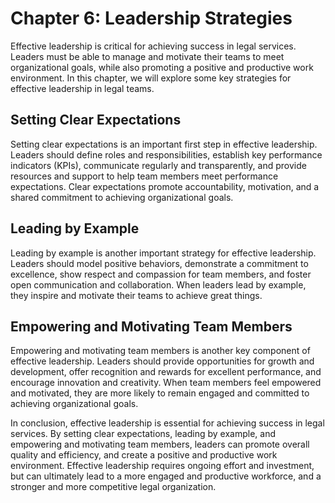 Chapter 6: Leadership Strategies
================================

Effective leadership is critical for achieving success in legal services. Leaders must be able to manage and motivate their teams to meet organizational goals, while also promoting a positive and productive work environment. In this chapter, we will explore some key strategies for effective leadership in legal teams.

Setting Clear Expectations
--------------------------

Setting clear expectations is an important first step in effective leadership. Leaders should define roles and responsibilities, establish key performance indicators (KPIs), communicate regularly and transparently, and provide resources and support to help team members meet performance expectations. Clear expectations promote accountability, motivation, and a shared commitment to achieving organizational goals.

Leading by Example
------------------

Leading by example is another important strategy for effective leadership. Leaders should model positive behaviors, demonstrate a commitment to excellence, show respect and compassion for team members, and foster open communication and collaboration. When leaders lead by example, they inspire and motivate their teams to achieve great things.

Empowering and Motivating Team Members
--------------------------------------

Empowering and motivating team members is another key component of effective leadership. Leaders should provide opportunities for growth and development, offer recognition and rewards for excellent performance, and encourage innovation and creativity. When team members feel empowered and motivated, they are more likely to remain engaged and committed to achieving organizational goals.

In conclusion, effective leadership is essential for achieving success in legal services. By setting clear expectations, leading by example, and empowering and motivating team members, leaders can promote overall quality and efficiency, and create a positive and productive work environment. Effective leadership requires ongoing effort and investment, but can ultimately lead to a more engaged and productive workforce, and a stronger and more competitive legal organization.
